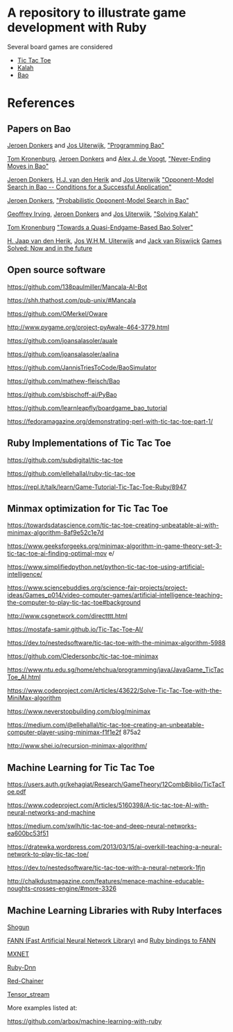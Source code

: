 # A repository to illustrate game development with Ruby

Several board games are considered
* [Tic Tac Toe](https://en.wikipedia.org/wiki/Tic-tac-toe)
* [Kalah](https://en.wikipedia.org/wiki/Kalah)
* [Bao](https://sw.wikipedia.org/wiki/Bao)

# References

## Papers on Bao

[Jeroen Donkers](https://www.maastrichtuniversity.nl/jeroen.donkers) and [Jos Uiterwijk](https://project.dke.maastrichtuniversity.nl/games/member_jos.htm), ["Programming Bao"](http://citeseerx.ist.psu.edu/viewdoc/download?doi=10.1.1.106.6870&rep=rep1&type=pdf)

[Tom Kronenburg](https://www.researchgate.net/profile/Tom_Kronenburg), [Jeroen Donkers](https://www.maastrichtuniversity.nl/jeroen.donkers) and [Alex J. de Voogt](https://en.wikipedia.org/wiki/Alexander_de_Voogt), ["Never-Ending Moves in Bao"](https://citeseerx.ist.psu.edu/viewdoc/download;jsessionid=1AA717893D374294D1866C982798C021?doi=10.1.1.597.2450&rep=rep1&type=pdf)

[Jeroen Donkers](https://www.maastrichtuniversity.nl/jeroen.donkers), [H.J. van den Herik](https://www.universiteitleiden.nl/medewerkers/jaap-van-den-herik/publicaties#tab-1) and [Jos Uiterwijk](https://project.dke.maastrichtuniversity.nl/games/member_jos.htm)    ["Opponent-Model Search in Bao -- Conditions for a Successful Application"](https://citeseerx.ist.psu.edu/viewdoc/download?doi=10.1.1.550.1711&rep=rep1&type=pdf)

[Jeroen Donkers](https://www.maastrichtuniversity.nl/jeroen.donkers), ["Probabilistic Opponent-Model Search in Bao"](https://www.academia.edu/7887912/Probabilistic_Opponent-Model_Search_in_Bao)

[Geoffrey Irving](https://naml.us), [Jeroen Donkers](https://www.maastrichtuniversity.nl/jeroen.donkers) and [Jos Uiterwijk](https://project.dke.maastrichtuniversity.nl/games/member_jos.htm), ["Solving Kalah"](https://naml.us/paper/irving2000_kalah.pdf)

[Tom Kronenburg](https://www.researchgate.net/profile/Tom_Kronenburg) ["Towards a Quasi-Endgame-Based Bao Solver"](https://www.researchgate.net/publication/254379426_Towards_a_Quasi-Endgame-Based_Bao_Solver)

[H. Jaap van den Herik](https://www.universiteitleiden.nl/medewerkers/jaap-van-den-herik#tab-1), [Jos W.H,M. Uiterwijk](https://www.maastrichtuniversity.nl/uiterwijk) and [Jack van Rijswijck](https://www.researchgate.net/scientific-contributions/70141793_Jack_van_Rijswijck) [Games Solved: Now and in the future](https://citeseerx.ist.psu.edu/viewdoc/download;jsessionid=0240C39B9C16FA0BACCF851C16245566?doi=10.1.1.105.8952&rep=rep1&type=pdf)


## Open source software

https://github.com/138paulmiller/Mancala-AI-Bot

https://shh.thathost.com/pub-unix/#Mancala

https://github.com/OMerkel/Oware

http://www.pygame.org/project-pyAwale-464-3779.html

https://github.com/joansalasoler/auale

https://github.com/joansalasoler/aalina

https://github.com/JannisTriesToCode/BaoSimulator

https://github.com/mathew-fleisch/Bao

https://github.com/sbischoff-ai/PyBao

https://github.com/learnleapfly/boardgame_bao_tutorial

https://fedoramagazine.org/demonstrating-perl-with-tic-tac-toe-part-1/

## Ruby Implementations of Tic Tac Toe

https://github.com/subdigital/tic-tac-toe

https://github.com/ellehallal/ruby-tic-tac-toe

https://repl.it/talk/learn/Game-Tutorial-Tic-Tac-Toe-Ruby/8947


## Minmax optimization for Tic Tac Toe

https://towardsdatascience.com/tic-tac-toe-creating-unbeatable-ai-with-minimax-algorithm-8af9e52c1e7d

https://www.geeksforgeeks.org/minimax-algorithm-in-game-theory-set-3-tic-tac-toe-ai-finding-optimal-mov
e/

https://www.simplifiedpython.net/python-tic-tac-toe-using-artificial-intelligence/

https://www.sciencebuddies.org/science-fair-projects/project-ideas/Games_p014/video-computer-games/artificial-intelligence-teaching-the-computer-to-play-tic-tac-toe#background

http://www.csgnetwork.com/directttt.html

https://mostafa-samir.github.io/Tic-Tac-Toe-AI/

https://dev.to/nestedsoftware/tic-tac-toe-with-the-minimax-algorithm-5988

https://github.com/Cledersonbc/tic-tac-toe-minimax

https://www.ntu.edu.sg/home/ehchua/programming/java/JavaGame_TicTacToe_AI.html

https://www.codeproject.com/Articles/43622/Solve-Tic-Tac-Toe-with-the-MiniMax-algorithm

https://www.neverstopbuilding.com/blog/minimax

https://medium.com/@ellehallal/tic-tac-toe-creating-an-unbeatable-computer-player-using-minimax-f1f1e2f
875a2

http://www.shei.io/recursion-minimax-algorithm/

## Machine Learning for Tic Tac Toe

https://users.auth.gr/kehagiat/Research/GameTheory/12CombBiblio/TicTacToe.pdf

https://www.codeproject.com/Articles/5160398/A-tic-tac-toe-AI-with-neural-networks-and-machine

https://medium.com/swlh/tic-tac-toe-and-deep-neural-networks-ea600bc53f51

https://dratewka.wordpress.com/2013/03/15/ai-overkill-teaching-a-neural-network-to-play-tic-tac-toe/

https://dev.to/nestedsoftware/tic-tac-toe-with-a-neural-network-1fjn

http://chalkdustmagazine.com/features/menace-machine-educable-noughts-crosses-engine/#more-3326

## Machine Learning Libraries with Ruby Interfaces

[Shogun](https://www.shogun-toolbox.org/)

[FANN (Fast Artificial Neural Network Library)](http://leenissen.dk/fann) and 
[Ruby bindings to FANN](https://github.com/tangledpath/ruby-fann)

[MXNET](https://github.com/mrkn/mxnet.rb)

[Ruby-Dnn](https://github.com/unagiootoro/ruby-dnn)

[Red-Chainer](https://github.com/red-data-tools/red-chainer)

[Tensor_stream](https://github.com/jedld/tensor_stream)

More examples listed at:

https://github.com/arbox/machine-learning-with-ruby
